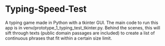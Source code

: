 # Typing-Speed-Test
A typing game made in Python with a tkinter GUI.
The main code to run this app is in venv/prototype_1_typing_test_tkinter.py. 
Behind the scenes, this will sift through texts (public domain passages are included) to create a list of continuous phrases that fit within a certain size limit. 
